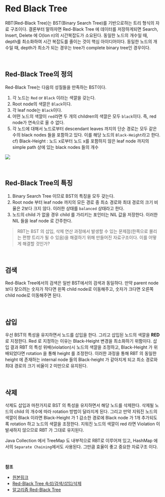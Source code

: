 # Red Black Tree

RBT(Red-Black Tree)는 BST(Binary Search Tree)를 기반으로하는 트리 형식의 자료 구조이다. 결론부터 말하자면 Red-Black Tree 에 데이터를 저장하게되면 Search, Insert, Delete 에 O(lon n)의 시간복잡도가 소요된다. 동일한 노드의 개수일 때, depth를 최소화하여 시간 복잡도를 줄이는 것이 핵심 아이디어이다. 동일한 노드의 개수일 때, depth가 최소가 되는 경우는 tree가 complete binary tree인 경우이다.

<br/>

## Red-Black Tree의 정의

Red-Black Tree는 다음의 성질들을 만족하는 BST이다.

1. 각 노드는 `Red` or `Black` 이라는 색깔을 갖는다.
2. Root node의 색깔은 `Black`이다.
3. 각 leaf node는 `Black`이다.
4. 어떤 노드의 색깔이 `red`라면 두 개의 children의 색깔은 모두 `black`이다. 즉, red node가 연속으로 올 수 없다.
5. 각 노드에 대해서 노드로부터 descendant leaves 까지의 단순 경로는 모두 같은 수의 black nodes 들을 포함하고 있다. 이를 해당 노드의 `Black-Height`라고 한다. cf) Black-Height : 노드 x로부터 노드 x를 포함하지 않은 leaf node 까지의 simple path 상에 있는 black nodes 들의 개수

![](https://upload.wikimedia.org/wikipedia/commons/thumb/6/66/Red-black_tree_example.svg/1024px-Red-black_tree_example.svg.png)

<br/>

## Red-Black Tree의 특징

1. Binary Search Tree 이므로 BST의 특징을 모두 갖는다.
2. Root node 부터 leaf node 까지의 모든 경로 중 최소 경로와 최대 경로의 크기 비율은 2보다 크지 않다. 이러한 상태를 `balanced` 상태라고 한다.
3. 노드의 child 가 없을 경우 child 를 가리키는 포인터는 NIL 값을 저장한다. 이러한 NIL 들을 leaf node 로 간주한다.

> RBT는 BST 의 삽입, 삭제 연산 과정에서 발생할 수 있는 문제점(한쪽으로 몰리는 편향 트리가 될 수 있음)을 해결하기 위해 만들어진 자료구조이다. 이를 어떻게 해결할 것인가?

<br/>

## 검색

Red-Black Tree에서의 검색은 일반 BST에서의 검색과 동일하다. 만약 parent node보다 찾으려는 숫자가 작다면 왼쪽 child node로 이동해주고, 숫자가 크다면 오른쪽 child node로 이동해주면 된다.

<br/>

## 삽입

우선 BST의 특성을 유지하면서 노드를 삽입을 한다. 그리고 삽입된 노드의 색깔을 **RED** 로 지정한다. Red 로 지정하는 이유는 Black-Height 변경을 최소화하기 위함이다. 삽입 결과 RBT 의 특성 위배(violation)시 노드의 색깔을 조정하고, Black-Height 가 위배되었다면 rotation 을 통해 height 를 조정한다. 이러한 과정을 통해 RBT 의 동일한 height 에 존재하는 internal node 들의 Black-height 가 같아지게 되고 최소 경로와 최대 경로의 크기 비율이 2 미만으로 유지된다.

<br/>

## 삭제

삭제도 삽입과 마찬가지로 BST 의 특성을 유지하면서 해당 노드를 삭제한다. 삭제될 노드의 child 의 개수에 따라 rotation 방법이 달라지게 된다. 그리고 만약 지워진 노드의 색깔이 Black 이라면 Black-Height 가 1 감소한 경로에 Black node 가 1개 추가되도록 rotation 하고 노드의 색깔을 조정한다. 지워진 노드의 색깔이 red 라면 Violation 이 발새하지 않으므로 RBT 가 그대로 유지된다.

Java Collection 에서 TreeMap 도 내부적으로 RBT로 이루어져 있고, HashMap 에서의 `Separate Chaining`에서도 사용된다. 그만큼 효율이 좋고 중요한 자료구조 이다.

<br/>

**참조**

* [원본링크](https://github.com/JaeYeopHan/Interview_Question_for_Beginner/tree/master/DataStructure#red-black-tree)
* [Red-Black Tree 속성/검색/삽입/삭제](https://lemonlemon.tistory.com/135)
* [알고리즘 Red-Black Tree](https://zeddios.tistory.com/237)

